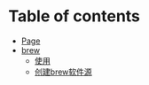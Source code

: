 # Table of contents

* [Page](README.md)
* [brew](brew/README.md)
  * [使用](brew/shi-yong.md)
  * [创建brew软件源](brew/chuang-jian-brew-ruan-jian-yuan.md)
